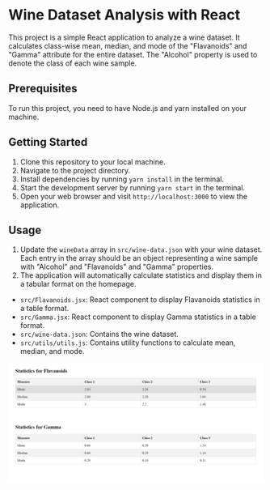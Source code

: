 # Wine Dataset Analysis with React

This project is a simple React application to analyze a wine dataset. It calculates class-wise mean, median, and mode of the "Flavanoids" and "Gamma" attribute for the entire dataset. The "Alcohol" property is used to denote the class of each wine sample.

## Prerequisites

To run this project, you need to have Node.js and yarn installed on your machine.

## Getting Started

1. Clone this repository to your local machine.
2. Navigate to the project directory.
3. Install dependencies by running `yarn install` in the terminal.
4. Start the development server by running `yarn start` in the terminal.
5. Open your web browser and visit `http://localhost:3000` to view the application.

## Usage

1. Update the `wineData` array in `src/wine-data.json` with your wine dataset. Each entry in the array should be an object representing a wine sample with "Alcohol" and "Flavanoids" and "Gamma" properties.
2. The application will automatically calculate statistics and display them in a tabular format on the homepage.

<!-- ## File Structure -->

- `src/Flavanoids.jsx`: React component to display Flavanoids statistics in a table format.
- `src/Gamma.jsx`: React component to display Gamma statistics in a table format.
- `src/wine-data.json`: Contains the wine dataset.
- `src/utils/utils.js`: Contains utility functions to calculate mean, median, and mode.  
 
 ![Result](image.png)